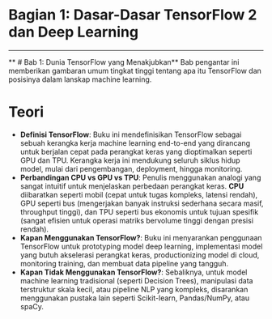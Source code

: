 # Bagian 1: Dasar-Dasar TensorFlow 2 dan Deep Learning 
---
** # Bab 1: Dunia TensorFlow yang Menakjubkan**
Bab pengantar ini memberikan gambaran umum tingkat tinggi tentang apa itu TensorFlow dan posisinya dalam lanskap machine learning.

# Teori
- **Definisi TensorFlow**: Buku ini mendefinisikan TensorFlow sebagai sebuah kerangka kerja machine learning end-to-end yang dirancang untuk berjalan cepat pada perangkat keras yang dioptimalkan seperti GPU dan TPU. Kerangka kerja ini mendukung seluruh siklus hidup model, mulai dari pengembangan, deployment, hingga monitoring.
- **Perbandingan CPU vs GPU vs TPU**: Penulis menggunakan analogi yang sangat intuitif untuk menjelaskan perbedaan perangkat keras. 
**CPU** diibaratkan seperti mobil (cepat untuk tugas kompleks, latensi rendah), GPU seperti bus (mengerjakan banyak instruksi sederhana secara masif, throughput tinggi), dan TPU seperti bus ekonomis untuk tujuan spesifik (sangat efisien untuk operasi matriks bervolume tinggi dengan presisi rendah).
- **Kapan Menggunakan TensorFlow?**: Buku ini menyarankan penggunaan TensorFlow untuk prototyping model deep learning, implementasi model yang butuh akselerasi perangkat keras, productionizing model di cloud, monitoring training, dan membuat data pipeline yang tangguh.
- **Kapan Tidak Menggunakan TensorFlow?**: Sebaliknya, untuk model machine learning tradisional (seperti Decision Trees), manipulasi data terstruktur skala kecil, atau pipeline NLP yang kompleks, disarankan menggunakan pustaka lain seperti Scikit-learn, Pandas/NumPy, atau spaCy.



